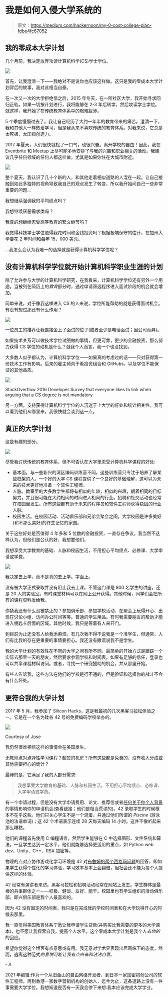 # 我是如何入侵大学系统的

> 原文：<https://medium.com/hackernoon/my-0-cost-college-plan-fdbe4fc67052>

## 我的零成本大学计划

几个月前，我决定放弃攻读计算机科学(CS)学士学位。

![](img/7ddd2375c94d239b61374610c62e12e7.png)

首先，让我澄清一下——我绝对不是说你也应该这样做。这只是我的零成本大学计划背后的故事，我对此相当自豪。

在一次又一次的大学拒绝信之后，2015 年冬天，在一所社区大学，我开始寻求回归正轨。如果一切按计划进行，我将能够在 2-3 年后转学，然后攻读学士学位。就这样，我开始了在传统教育体系中的艰难跋涉。

5 个季度慢慢过去了。我让自己经历了大约一年半的教育带来的痛苦。澄清一下，我和其他人一样热爱学习，但是我从来不喜欢传统的教育体系。对我来说，它总是太死板，太压抑创造力。

2017 年夏天，人们很快就松了一口气，也很兴奋。离开学校的自由！因此，我在 Eventbrite 和 Meetup 上尽可能多地安排了与我的兴趣和职业相关的活动。我建议几乎任何领域的任何人都这样做，尤其是如果你住在大城市附近。

![](img/935bfa160d13bb8af0d9c7ac6e96f425.png)

整个夏天，我认识了几十个新的人，和其他走着相似道路的人混在一起。让自己接触到如此多独特的视角导致我自己的观点发生了转变，所以我开始问自己一些非常重要的问题…

我想继续强调我的平均绩点吗？

我想继续厌恶需求类吗？

我真的想继续忍受高等教育的繁文缛节吗？

我觉得科技学士学位值得我花时间和金钱投资吗？根据极端保守的估计，在加州大学要花 2 年时间和每年 15，000 美元。

…我怎么会认为我唯一的选择就是获得计算机科学学位呢？

## 没有计算机科学学位就开始计算机科学职业生涯的计划

除了允许参与大学的计算机科学研究，在我看来，计算机科学学位还有另外一个用途。当被列在简历上的*教育*部分时，通过申请筛选程序进入面试阶段的机会就会增加。

简单来说，对于像我这样进入 CS 的人来说，学位所能帮助的就是获得面试机会。有没有想过那还有什么作用？

![](img/0c796988f980d36991b919f8d441be83.png)

一位员工的推荐让我直接坐上了面试的位子(或者至少是电话面试；因公司而异)。

如果技术关系可以做技术学位试图做的事情，但更可靠，更少的金融投资，那么努力获得 CS 学位的动机是什么？就我个人而言，我一个也没找到。

大多数人似乎都认为，计算机科学学位——如果真的考虑过的话——只对获得第一份技术工作有影响。后来的雇主倾向于看投资组合和 GitHubs，以及学位不能保证的其他品质。

![](img/8cefe56b903c87da2064212c58e27c4d.png)

StackOverflow 2016 Developer Survey that everyone likes to link when arguing that a CS degree is not mandatory

另一方面，支持获得计算机科学学位的人沉迷于上大学的好处和统计相关性。我可以看到他们从哪里来，我很快就会谈到这一点。

## 真正的大学计划

这是有趣的部分。

![](img/ee451ee6b056205494ef1ed2c35e4526.png)

尽管我讨厌传统的教育体系，但不可否认在大学里忍受计算机科学课程的好处:

*   基本面。与一些新兴的湾区编码训练营不同，这些训练营只专注于培养了解某些框架的人，一个好的大学 CS 课程提供了一个良好的基础理解，这可以为未来的技术更好地准备一个软件工程师。
*   人脉。教室里的大多数学生都将有相似的年龄，相似的兴趣，朝着相同的目标努力，并且很可能在大约相同的时间进入相同的行业。招聘和社交活动也经常在校园里发生。所有这些都有助于未来的程序员和软件工程师获得稳固的行业人脉。
*   校园生活。在校园活动、活动俱乐部和兄弟会聚会之间，大学校园是许多美好(和不那么美好)的终生记忆的家园。

关于这些好处是否值得 4 年多和 5 位数的金融投资，一直存在争议。我当然不这样认为，但他们是公认的好，我想要他们。

我想享受大学教育的基础、人脉和校园生活，不用担心平均绩点、必修课、大学申请或学费。

![](img/b772cc212f07f66eb6ff5e7cc39ffd17.png)

我决定去上学，而不是真的去上学。字面上。

没有被大学正式录取并没有阻止我去上课。不管这门课是 800 名学生的讲座，还是 20 人的实验室。有时课堂材料可以在网上公开获得。其他时候，同学们会把所有的课程资料发给我。

你猜我还有什么没被禁止的？参加俱乐部、参加学校活动、在聚会上玩得开心、出现在讨论小组、访问办公时间等等。普通的学生用品。有时我需要朋友的帮助才能进入钥匙卡后面的区域。其他时候，我只是等着有人来开门。

到目前为止还没有人给我添麻烦。有几次我不得不说我是一个准学生，但通常，人们有比我的存在更重要的事情要担心。我还没有撒谎说我不是学生。

我的大学计划的有效性在不同的大学之间有所不同。最简单的开始方式是跟踪一个实际去那里一天的朋友，然后要求参观学校和时间表。如果有足够的信任，登录也可以共享课程材料访问。或者，寻找一个研究援助的机会，并从那里开始。

有些人告诉我，这些方法在他们的学校是行不通的，但是验证和选择你的战斗不会有什么坏处。

## 更符合我的大学计划

2017 年 5 月，我参加了 Silicon Hacks，这是我最初的几次黑客马拉松体验之一。它是在一个名为硅谷 42 号的免费编码学校举办的。

![](img/b3d939f8cbd14bfedc78f67d2b4efbcd.png)

Courtesy of Jose

我仍然很难相信这样的事情会在美国发生。

无教师点对点弹性学习课程？超赞的机房？所有这些都是免费的，没有收入分成或其他需要担心的诡计？

最棒的是，它满足了我的大部分需求:

> 我想享受大学教育的基础、人脉和校园生活，不用担心平均绩点、必修课、大学申请或学费。

有一个申请过程，但是没有大学申请费用、论文、推荐信或者[任何关于你个人](https://www.insidehighered.com/admissions/article/2017/08/07/look-data-and-arguments-about-asian-americans-and-admissions-elite)[背景](https://www.npr.org/sections/ed/2017/08/17/542575305/high-achieving-low-income-students-where-elite-colleges-are-falling-short)的事情影响你的申请机会(查看链接；他们是相当荒谬的)。42 录取学生的时候根本不在乎这些。他们只关心学生不是一个混蛋，并通过他们所谓的 *Piscine* (游泳池的法语单词)；这 42 个术语表示连续 28 天每天编码 14 小时。这并不像听起来那么糟糕。

他们的课程首先使用 C 编程语言，然后学生能够在 C 中选择图形、文件系统和算法。一旦学生达到一定水平，他们就能够选择更适用的重点，如 Python web dev、Unity、C++、RSA 加密等。

物理的点对点协作游戏化学习环境是 42 对[布鲁姆的两个西格玛问题](https://en.wikipedia.org/wiki/Bloom%27s_2_Sigma_Problem)的回答，即如果学生获得个性化的学习体验，学习效率基本上会翻倍，但社会还不能为每个人提供这样的体验。

42 经常有演讲者来访。黑客马拉松和招聘活动经常在网站上发生。学生群体是最棒的共事群体之一——积极、健谈、友好、能干。校园里也有学生组织的活动俱乐部。即兴俱乐部是我个人最喜欢的。

因为 42 没有固定的时间表，我只是在完成我的学校时间表和在大学玩得开心的时候去那里。

我一直觉得美国教育体系宁愿让我申请学生贷款(并购买比我需要的更多的大学课本)，也不愿让我探索自我，提高个人水平。这个零成本大学计划是我个人*去你的*的回应。

希望你觉得这个博客有点意思或有用。我无意对学术界表现出居高临下的态度，然而，逃离这种范式*的喜悦可能让我有点兴奋和沾沾自喜。*

*- A*

2021 年编辑:作为一个从旧金山的自由网络开发者，到日本一家加密初创公司的软件工程师，再到香港一家数字营销机构的创始人，迄今为止，这条道路上没有一件事需要大学学位。我想知道是否有一天我会停下来想:我本应该完成大学学业。